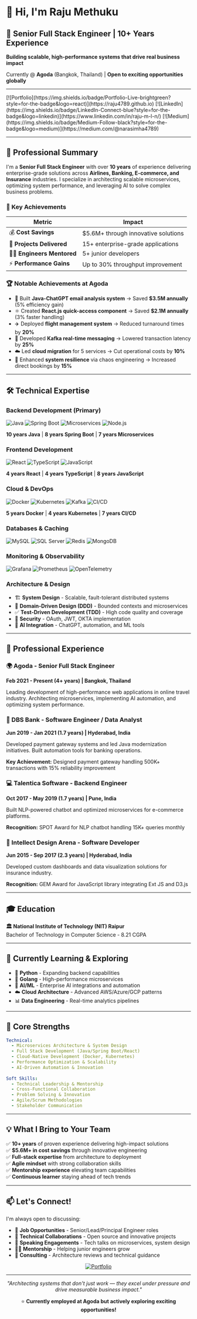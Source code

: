 # 👋 Hi, I'm Raju Methuku

## 🚀 Senior Full Stack Engineer | 10+ Years Experience

**Building scalable, high-performance systems that drive real business impact**

Currently @ **Agoda** (Bangkok, Thailand) | **Open to exciting opportunities globally**

---
<div align="left">
[![Portfolio](https://img.shields.io/badge/Portfolio-Live-brightgreen?style=for-the-badge&logo=react)](https://raju4789.github.io)
[![LinkedIn](https://img.shields.io/badge/LinkedIn-Connect-blue?style=for-the-badge&logo=linkedin)](https://www.linkedin.com/in/raju-m-l-n/)
[![Medium](https://img.shields.io/badge/Medium-Follow-black?style=for-the-badge&logo=medium)](https://medium.com/@narasimha4789)

</div>

---

## 💼 Professional Summary

I'm a **Senior Full Stack Engineer** with over **10 years** of experience delivering enterprise-grade solutions across **Airlines, Banking, E-commerce, and Insurance** industries. I specialize in architecting scalable microservices, optimizing system performance, and leveraging AI to solve complex business problems.

### 🎯 Key Achievements

| Metric | Impact |
|--------|--------|
| 💰 **Cost Savings** | $5.6M+ through innovative solutions |
| 🚀 **Projects Delivered** | 15+ enterprise-grade applications |
| 👨‍🏫 **Engineers Mentored** | 5+ junior developers|
| ⚡ **Performance Gains** | Up to 30% throughput improvement |

### 🏆 Notable Achievements at Agoda

- 🤖 Built **Java-ChatGPT email analysis system** → Saved **$3.5M annually** (5% efficiency gain)
- ⚛️ Created **React.js quick-access component** → Saved **$2.1M annually** (3% faster handling)
- ✈️ Deployed **flight management system** → Reduced turnaround times by **20%**
- 📨 Developed **Kafka real-time messaging** → Lowered transaction latency by **25%**
- ☁️ Led **cloud migration** for 5 services → Cut operational costs by **10%**
- 🔧 Enhanced **system resilience** via chaos engineering → Increased direct bookings by **15%**

---

## 🛠️ Technical Expertise

### Backend Development (Primary)
![Java](https://img.shields.io/badge/Java_8/17-Expert-ED8B00?logo=openjdk&logoColor=white)
![Spring Boot](https://img.shields.io/badge/Spring_Boot-Expert-6DB33F?logo=spring&logoColor=white)
![Microservices](https://img.shields.io/badge/Microservices-Expert-FF6B6B?logo=microservices)
![Node.js](https://img.shields.io/badge/Node.js-Intermediate-339933?logo=node.js&logoColor=white)

**10 years Java** | **8 years Spring Boot** | **7 years Microservices**

### Frontend Development
![React](https://img.shields.io/badge/React.js-Advanced-61DAFB?logo=react&logoColor=black)
![TypeScript](https://img.shields.io/badge/TypeScript-Advanced-3178C6?logo=typescript&logoColor=white)
![JavaScript](https://img.shields.io/badge/JavaScript-Advanced-F7DF1E?logo=javascript&logoColor=black)

**4 years React** | **4 years TypeScript** | **8 years JavaScript**

### Cloud & DevOps
![Docker](https://img.shields.io/badge/Docker-Expert-2496ED?logo=docker&logoColor=white)
![Kubernetes](https://img.shields.io/badge/Kubernetes-Advanced-326CE5?logo=kubernetes&logoColor=white)
![Kafka](https://img.shields.io/badge/Apache_Kafka-Advanced-231F20?logo=apachekafka)
![CI/CD](https://img.shields.io/badge/CI/CD-Expert-239120?logo=jenkins)

**5 years Docker** | **4 years Kubernetes** | **7 years CI/CD**

### Databases & Caching
![MySQL](https://img.shields.io/badge/MySQL-Expert-4479A1?logo=mysql&logoColor=white)
![SQL Server](https://img.shields.io/badge/SQL_Server-Expert-CC2927?logo=microsoftsqlserver&logoColor=white)
![Redis](https://img.shields.io/badge/Redis-Advanced-DC382D?logo=redis&logoColor=white)
![MongoDB](https://img.shields.io/badge/MongoDB-Intermediate-47A248?logo=mongodb&logoColor=white)

### Monitoring & Observability
![Grafana](https://img.shields.io/badge/Grafana-Advanced-F46800?logo=grafana&logoColor=white)
![Prometheus](https://img.shields.io/badge/Prometheus-Advanced-E6522C?logo=prometheus&logoColor=white)
![OpenTelemetry](https://img.shields.io/badge/OpenTelemetry-Advanced-000000?logo=opentelemetry)

### Architecture & Design
- 🏗️ **System Design** - Scalable, fault-tolerant distributed systems
- 🎯 **Domain-Driven Design (DDD)** - Bounded contexts and microservices
- ✅ **Test-Driven Development (TDD)** - High code quality and coverage
- 🔐 **Security** - OAuth, JWT, OKTA implementation
- 🤖 **AI Integration** - ChatGPT, automation, and ML tools

---

## 💼 Professional Experience

### 🌍 Agoda - Senior Full Stack Engineer
**Feb 2021 - Present (4+ years) | Bangkok, Thailand**

Leading development of high-performance web applications in online travel industry. Architecting microservices, implementing AI automation, and optimizing system performance.

### 🏦 DBS Bank - Software Engineer / Data Analyst
**Jun 2019 - Jan 2021 (1.7 years) | Hyderabad, India**

Developed payment gateway systems and led Java modernization initiatives. Built automation tools for banking operations.

**Key Achievement:** Designed payment gateway handling 500K+ transactions with 15% reliability improvement

### 💻 Talentica Software - Backend Engineer
**Oct 2017 - May 2019 (1.7 years) | Pune, India**

Built NLP-powered chatbot and optimized microservices for e-commerce platforms.

**Recognition:** SPOT Award for NLP chatbot handling 15K+ queries monthly

### 🏢 Intellect Design Arena - Software Developer
**Jun 2015 - Sep 2017 (2.3 years) | Hyderabad, India**

Developed custom dashboards and data visualization solutions for insurance industry.

**Recognition:** GEM Award for JavaScript library integrating Ext JS and D3.js

---

## 🎓 Education

**🏛️ National Institute of Technology (NIT) Raipur**  
Bachelor of Technology in Computer Science - 8.21 CGPA

---

## 🌱 Currently Learning & Exploring

- 🐍 **Python** - Expanding backend capabilities
- 🐹 **Golang** - High-performance microservices
- 🤖 **AI/ML** - Enterprise AI integrations and automation
- ☁️ **Cloud Architecture** - Advanced AWS/Azure/GCP patterns
- 📊 **Data Engineering** - Real-time analytics pipelines

---

## 🏅 Core Strengths

```yaml
Technical:
  - Microservices Architecture & System Design
  - Full Stack Development (Java/Spring Boot/React)
  - Cloud-Native Development (Docker, Kubernetes)
  - Performance Optimization & Scalability
  - AI-Driven Automation & Innovation
  
Soft Skills:
  - Technical Leadership & Mentorship
  - Cross-Functional Collaboration
  - Problem Solving & Innovation
  - Agile/Scrum Methodologies
  - Stakeholder Communication
```

---

## 💡 What I Bring to Your Team

✅ **10+ years** of proven experience delivering high-impact solutions  
✅ **$5.6M+ in cost savings** through innovative engineering  
✅ **Full-stack expertise** from architecture to deployment  
✅ **Agile mindset** with strong collaboration skills  
✅ **Mentorship experience** elevating team capabilities  
✅ **Continuous learner** staying ahead of tech trends

---

## 📫 Let's Connect!

I'm always open to discussing:
- 💼 **Job Opportunities** - Senior/Lead/Principal Engineer roles
- 🤝 **Technical Collaborations** - Open source and innovative projects
- 🎤 **Speaking Engagements** - Tech talks on microservices, system design
- 👨‍🏫 **Mentorship** - Helping junior engineers grow
- 💬 **Consulting** - Architecture reviews and technical guidance

<div align="center">

[![Portfolio](https://img.shields.io/badge/🌐_View_My_Portfolio-brightgreen?style=for-the-badge)](https://raju4789.github.io)

---

*"Architecting systems that don't just work — they excel under pressure and drive measurable business impact."*

⭐ **Currently employed at Agoda but actively exploring exciting opportunities!**

</div>
